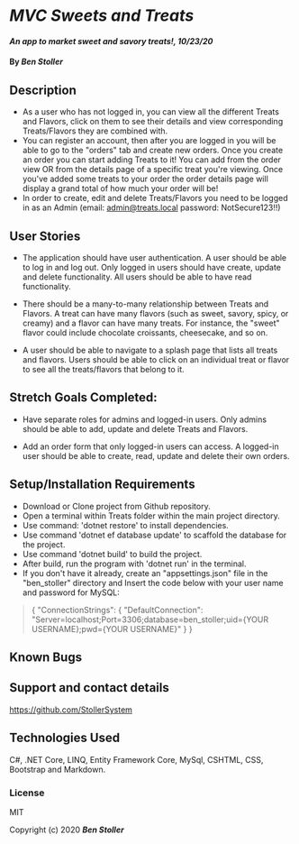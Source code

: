 # _MVC Sweets and Treats_

#### _An app to market sweet and savory treats!, 10/23/20_

#### By _**Ben Stoller**_

## Description

* As a user who has not logged in, you can view all the different Treats and Flavors, click on them to see their details and view corresponding Treats/Flavors they are combined with. 
* You can register an account, then after you are logged in you will be able to go to the "orders" tab and create new orders. Once you create an order you can start adding Treats to it! You can add from the order view OR from the details page of a specific treat you're viewing. Once you've added some treats to your order the order details page will display a grand total of how much your order will be! 
* In order to create, edit and delete Treats/Flavors you need to be logged in as an Admin  (email: admin@treats.local password: NotSecure123!!) 


## User Stories

* The application should have user authentication. A user should be able to log in and log out. Only logged in users should have create, update and delete functionality. All users should be able to have read functionality.

* There should be a many-to-many relationship between Treats and Flavors. A treat can have many flavors (such as sweet, savory, spicy, or creamy) and a flavor can have many treats. For instance, the "sweet" flavor could include chocolate croissants, cheesecake, and so on.

* A user should be able to navigate to a splash page that lists all treats and flavors. Users should be able to click on an individual treat or flavor to see all the treats/flavors that belong to it.


## Stretch Goals Completed:

* Have separate roles for admins and logged-in users. Only admins should be able to add, update and delete Treats and Flavors.

* Add an order form that only logged-in users can access. A logged-in user should be able to create, read, update and delete their own orders.



## Setup/Installation Requirements


* Download or Clone project from Github repository.
* Open a terminal within Treats folder within the main project directory.
* Use command: 'dotnet restore' to install dependencies.
* Use command 'dotnet ef database update' to scaffold the database for the project. 
* Use command 'dotnet build' to build the project.
* After build, run the program with 'dotnet run' in the terminal.
* If you don't have it already, create an "appsettings.json" file in the "ben_stoller" directory and Insert the code below with your user name and password for MySQL: 

> {
>  "ConnectionStrings": {
>      "DefaultConnection": "Server=localhost;Port=3306;database=ben_stoller;uid={YOUR USERNAME};pwd={YOUR USERNAME}"
>  }
>}



## Known Bugs



## Support and contact details

https://github.com/StollerSystem

## Technologies Used

C#, .NET Core, LINQ, Entity Framework Core, MySql, CSHTML, CSS, Bootstrap and Markdown.


### License

MIT

Copyright (c) 2020 **_Ben Stoller_**

